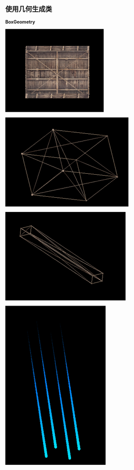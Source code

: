 ## 使用几何生成类

**BoxGeometry**

![image-20210430153412822](images/image-20210430153412822.png)

![image-20210430153518624](images/image-20210430153518624.png)

![image-20210430153634287](images/image-20210430153634287.png)

![image-20210430153713993](images/image-20210430153713993.png)

